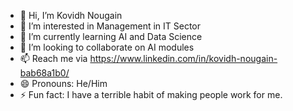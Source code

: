 - 👋 Hi, I’m Kovidh Nougain
- 👀 I’m interested in Management in IT Sector
- 🌱 I’m currently learning AI and Data Science
- 💞️ I’m looking to collaborate on AI modules 
- 📫 Reach me via https://www.linkedin.com/in/kovidh-nougain-bab68a1b0/
- 😄 Pronouns: He/Him
- ⚡ Fun fact: I have a terrible habit of making people work for me.

<!---
KovidhN/KovidhN is a ✨ special ✨ repository because its `README.md` (this file) appears on your GitHub profile.
You can click the Preview link to take a look at your changes.
--->
